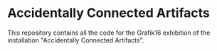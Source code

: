 # Accidentally Connected Artifacts

This repository contains all the code for the Grafik16 exhibition of the installation "Accidentally Connected Artifacts".
